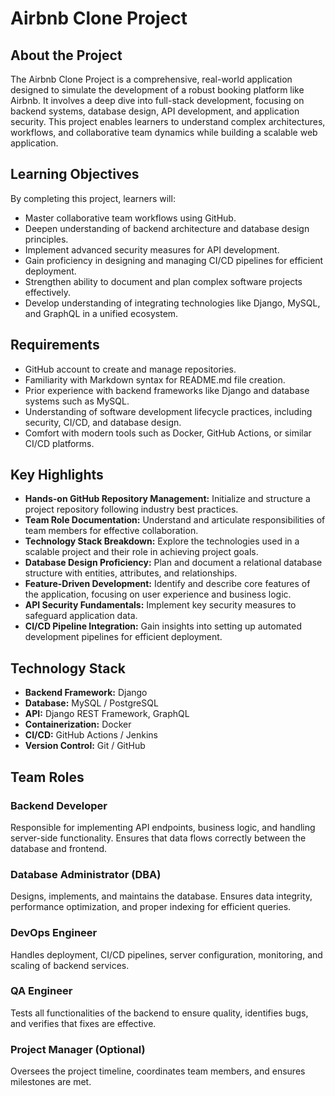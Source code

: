 # Airbnb Clone Project

## About the Project
The Airbnb Clone Project is a comprehensive, real-world application designed to simulate the development of a robust booking platform like Airbnb. It involves a deep dive into full-stack development, focusing on backend systems, database design, API development, and application security. This project enables learners to understand complex architectures, workflows, and collaborative team dynamics while building a scalable web application.

## Learning Objectives
By completing this project, learners will:
- Master collaborative team workflows using GitHub.
- Deepen understanding of backend architecture and database design principles.
- Implement advanced security measures for API development.
- Gain proficiency in designing and managing CI/CD pipelines for efficient deployment.
- Strengthen ability to document and plan complex software projects effectively.
- Develop understanding of integrating technologies like Django, MySQL, and GraphQL in a unified ecosystem.

## Requirements
- GitHub account to create and manage repositories.
- Familiarity with Markdown syntax for README.md file creation.
- Prior experience with backend frameworks like Django and database systems such as MySQL.
- Understanding of software development lifecycle practices, including security, CI/CD, and database design.
- Comfort with modern tools such as Docker, GitHub Actions, or similar CI/CD platforms.

## Key Highlights
- **Hands-on GitHub Repository Management:** Initialize and structure a project repository following industry best practices.
- **Team Role Documentation:** Understand and articulate responsibilities of team members for effective collaboration.
- **Technology Stack Breakdown:** Explore the technologies used in a scalable project and their role in achieving project goals.
- **Database Design Proficiency:** Plan and document a relational database structure with entities, attributes, and relationships.
- **Feature-Driven Development:** Identify and describe core features of the application, focusing on user experience and business logic.
- **API Security Fundamentals:** Implement key security measures to safeguard application data.
- **CI/CD Pipeline Integration:** Gain insights into setting up automated development pipelines for efficient deployment.

## Technology Stack
- **Backend Framework:** Django  
- **Database:** MySQL / PostgreSQL  
- **API:** Django REST Framework, GraphQL  
- **Containerization:** Docker  
- **CI/CD:** GitHub Actions / Jenkins  
- **Version Control:** Git / GitHub 
## Team Roles

### Backend Developer
Responsible for implementing API endpoints, business logic, and handling server-side functionality. Ensures that data flows correctly between the database and frontend.

### Database Administrator (DBA)
Designs, implements, and maintains the database. Ensures data integrity, performance optimization, and proper indexing for efficient queries.

### DevOps Engineer
Handles deployment, CI/CD pipelines, server configuration, monitoring, and scaling of backend services.

### QA Engineer
Tests all functionalities of the backend to ensure quality, identifies bugs, and verifies that fixes are effective.

### Project Manager (Optional)
Oversees the project timeline, coordinates team members, and ensures milestones are met. 
